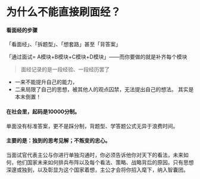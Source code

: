# 为什么不能直接刷面经？

#### 看面经的步骤

「看面经」、「拆题型」、「想套路」甚至「背答案」

「通过面试= A模块+B模块+C模块+D模块」——而你要做的就是补齐每个模块

> 面经记录的是一段经验、一段经历罢了

+ 一来不能提升自己的能力，
+ 二来局限了自己的思想，被其他人的观点囚禁，无法提出自己的想法。
  其实是本末倒置！

#### 在社会里，起码是10000分制。

单面没有标准答案，更不是踩分制，背题型、学答题公式无异于浪费时间。

#### 主要的是：独到的思考见解；不叛变的忠心。

当面试官代表主公与你进行单独沟通时，你必须告诉他你对天下的看法，未来如何，他们国家未来如何排兵布阵以及每个看法、策略、战略背后的原因。只有思想深邃或独到，以及彰显为这个国家着想，主公才会将你招入麾下，纳入智囊团。